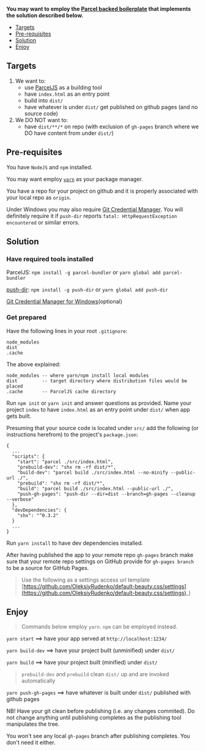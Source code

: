 **You may want to employ the
[Parcel backed boilerplate](https://github.com/OleksiyRudenko/parcel-backed-boilerplate)
that implements the solution described below.**

 * [Targets](#targets)
 * [Pre-requisites](#pre-requisites)
 * [Solution](#solution)
 * [Enjoy](#enjoy)

## Targets

1. We want to:
   * use [ParcelJS](https://parceljs.org/) as a building tool
   * have `index.html` as an entry point
   * build into `dist/`
   * have whatever is under `dist/` get published on github pages (and no source code)
2. We DO NOT want to:
   * have `dist/**/*` on repo (with exclusion of `gh-pages` branch where we DO have content from under `dist/`)
   
## Pre-requisites

You have `NodeJS` and `npm` installed.

You may want employ [`yarn`](https://yarnpkg.com/en/docs/install) as your package manager.

You have a repo for your project on github and it is properly associated with your local repo as `origin`.

Under Windows you may also require [Git Credential Manager](https://github.com/Microsoft/Git-Credential-Manager-for-Windows/releases).
You will definitely require it if `push-dir` reports `fatal: HttpRequestException encountered` or similar errors.

## Solution

### Have required tools installed

ParcelJS: `npm install -g parcel-bundler` or `yarn global add parcel-bundler`

[push-dir](https://www.npmjs.com/package/push-dir): `npm install -g push-dir` or `yarn global add push-dir`

[Git Credential Manager for Windows](https://github.com/Microsoft/Git-Credential-Manager-for-Windows/releases)(optional)

### Get prepared

Have the following lines in your root `.gitignore`:
```
node_modules
dist
.cache
```

The above explained:
```
node_modules -- where yarn/npm install local modules
dist         -- target directory where distribution files would be placed
.cache       -- ParcelJS cache directory
```


Run `npm init` or `yarn init` and answer questions as provided. Name your project `index` to have `index.html` as
an entry point under `dist/` when app gets built.

Presuming that your source code is located under `src/` add the following (or instructions herefrom) to the project's `package.json`:
```
{
  ...
  "scripts": {
    "start": "parcel ./src/index.html",
    "prebuild-dev": "shx rm -rf dist/*",
    "build-dev": "parcel build ./src/index.html --no-minify --public-url ./",
    "prebuild": "shx rm -rf dist/*",
    "build": "parcel build ./src/index.html --public-url ./",
    "push-gh-pages": "push-dir --dir=dist --branch=gh-pages --cleanup --verbose"
  },
  "devDependencies": {
    "shx": "^0.3.2"
  }
  ...
}
```

Run `yarn install` to have dev dependencies installed.

After having published the app to your remote repo `gh-pages` branch
make sure that your remote repo settings on GitHub provide for `gh-pages branch` to be a source for GitHub Pages.

> Use the following as a settings access url template
> [https://github.com/OleksiyRudenko/default-beauty.css/settings](https://github.com/OleksiyRudenko/default-beauty.css/settings)_)
  

## Enjoy

> Commands below employ `yarn`. `npm` can be employed instead.

`yarn start` ==> have your app served at `http://localhost:1234/`

`yarn build-dev` ==> have your project built (unminified) under `dist/`

`yarn build` ==> have your project built (minified) under `dist/`

> `prebuild-dev` and `prebuild` clean `dist/` up and are invoked automatically

`yarn push-gh-pages` ==> have whatever is built under `dist/` published with github pages

NB! Have your git clean before publishing (i.e. any changes commited). 
Do not change anything until publishing completes as the publishing tool manipulates the tree.

You won't see any local `gh-pages` branch after publishing completes. You don't need it either.